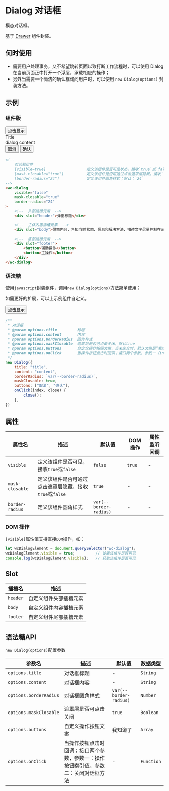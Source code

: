 # Dialog 对话框

模态对话框。

基于 [Drawer](/feedback/drawer) 组件封装。

## 何时使用

- 需要用户处理事务，又不希望跳转页面以致打断工作流程时，可以使用 Dialog 在当前页面正中打开一个浮层，承载相应的操作；
- 另外当需要一个简洁的确认框询问用户时，可以使用 `new Dialog(options)` 封装方法。

## 示例

### 组件版

<output data-lang="示例">
    <button class="btn-dialog">点击显示</button>
    <wc-dialog class="dialog-example-1" border-radius="24">
        <div slot="header">Title</div>
        <div slot="body">dialog content</div>
        <div slot="footer">
            <button>取消</button>
            <button>确认</button>
        </div>
    </wc-dialog>
</output>

<script>
    document.querySelectorAll(".btn-dialog").forEach(item => {
        item.addEventListener("click", function (ev) {
            ev.currentTarget.nextElementSibling.visible = true
        })
    });
    document.querySelectorAll(".dialog-example-1 button").forEach(item => {
        item.addEventListener("click", function (ev) {
            document.querySelector('.dialog-example-1').visible = false
        })
    });
    document.querySelector(".btn-dialog-component").addEventListener("click", function (ev) {
        new Dialog({
            title: "title",
            content: "content",
            buttons: ["取消", "确认"],
            onClick(index, close) {
                close();
            },
        })
    });
</script>

```html
<!--
    对话框组件
    [visible=true]                  定义该组件是否可见状态，接收`true`或`false`；默认`false`；当该值改变时可触发`changed`事件
    [mask-closable="true"]          定义该组件是否可通过点击遮罩层隐藏，接收`true`或`false`；默认`true`
    [border-radius="24"]            定义该组件圆角样式；默认：`24`
-->
<wc-dialog
    visible="false"
    mask-closable="true"
    border-radius="24"
>
    <!--  头部插槽元素  -->
    <div slot="header">弹窗标题</div>

    <!--  主体内容插槽元素  -->
    <div slot="body">弹窗内容，告知当前状态、信息和解决方法，描述文字尽量控制在三行内</div>

    <!--  底部插槽元素  -->
    <div slot="footer">
        <button>辅助操作</button>
        <button>主操作</button>
    </div>
</wc-dialog>
```

### 语法糖

使用`javascript`封装组件，调用`new Dialog(options)`方法简单使用；

如需更好的扩展，可以上示例组件自定义。

<output data-lang="示例">
    <button class="btn-dialog-component">点击显示</button>
</output>

```javascript
/**
 * 对话框
 * @param options.title         标题
 * @param options.content       内容
 * @param options.borderRadius  圆角样式
 * @param options.maskClosable  遮罩层是否可点击关闭，默认true
 * @param options.buttons       自定义操作按钮文案，当未定义时，默认文案是“我知道了”
 * @param options.onClick       当操作按钮点击时回调；接口两个参数，参数一（index）：操作按钮索引值，参数二（close）：关闭对话框方法
 */
new Dialog({
    title: "title",
    content: "content",
    borderRadius: `var(--border-radius)`,
    maskClosable: true,
    buttons: ["取消", "确认"],
    onClick(index, close) {
        close();
    },
})
```

## 属性

| 属性名 | 描述 | 默认值 | DOM 操作 | 属性监听回调 |
| --- | --- | --- | --- | --- |
| `visible` | 定义该组件是否可见，接收`true`或`false` | `false` | `true` | - |
| `mask-closable` | 定义该组件是否可通过点击遮罩层隐藏，接收`true`或`false` | `true` | - | - |
| `border-radius` | 定义该组件圆角样式 | `var(--border-radius)` | - | - |

### DOM 操作

`[visible]`属性值支持直接`DOM`操作，如：

```javascript
let wcDialogElement = document.querySelector("wc-dialog");
wcDialogElement.visible = true;         // 设置该组件是否可见
console.log(wcDialogElement.visible);   // 获取该组件是否可见
```

## Slot

| 插槽名 | 描述 |
| --- | --- |
| `header` | 自定义组件头部插槽元素 |
| `body` | 自定义组件内容插槽元素 |
| `footer` | 自定义组件尾部插槽元素 |

## 语法糖API

`new Dialog(options)`配置参数

| 参数名 | 描述 | 默认值 | 数据类型 |
| --- | --- | --- | --- |
| `options.title` | 对话框标题 | - | `String` |
| `options.content` | 对话框内容 | - | `String` |
| `options.borderRadius` | 对话框圆角样式 | `var(--border-radius)` | `Number` |
| `options.maskClosable` | 遮罩层是否可点击关闭 | `true` | `Boolean` |
| `options.buttons` | 自定义操作按钮文案 | 我知道了 | `Array` |
| `options.onClick` | 当操作按钮点击时回调；接口两个参数，参数一：操作按钮索引值，参数二：关闭对话框方法 | - | `Function` |

